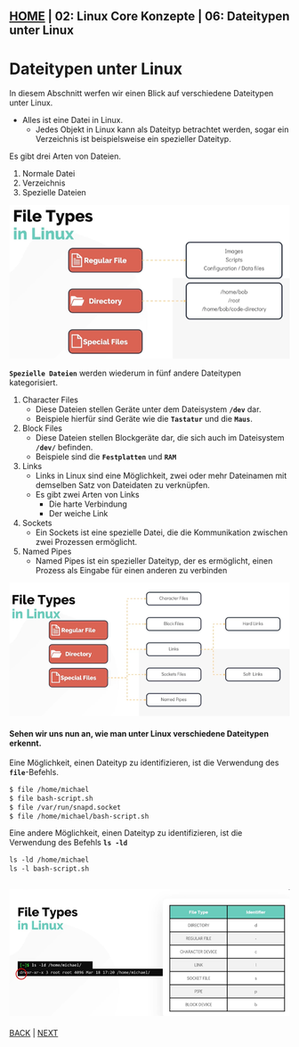 [HOME](../../README.md) | 02: Linux Core Konzepte | 06: Dateitypen unter Linux
---
# Dateitypen unter Linux

In diesem Abschnitt werfen wir einen Blick auf verschiedene Dateitypen unter Linux.
- Alles ist eine Datei in Linux.
   - Jedes Objekt in Linux kann als Dateityp betrachtet werden, sogar ein Verzeichnis ist beispielsweise ein spezieller Dateityp.

Es gibt drei Arten von Dateien.
1. Normale Datei
1. Verzeichnis
1. Spezielle Dateien

![Dateitypen](../../images/file-types.PNG)

**`Spezielle Dateien`** werden wiederum in fünf andere Dateitypen kategorisiert.
1. Character Files
    - Diese Dateien stellen Geräte unter dem Dateisystem **`/dev`** dar.
    - Beispiele hierfür sind Geräte wie die **`Tastatur`** und die **`Maus`**.
1. Block Files
    - Diese Dateien stellen Blockgeräte dar, die sich auch im Dateisystem **`/dev/`** befinden.
    - Beispiele sind die **`Festplatten`** und **`RAM`**
1. Links
    - Links in Linux sind eine Möglichkeit, zwei oder mehr Dateinamen mit demselben Satz von Dateidaten zu verknüpfen.
    - Es gibt zwei Arten von Links
      - Die harte Verbindung
      - Der weiche Link
1. Sockets
    - Ein Sockets ist eine spezielle Datei, die die Kommunikation zwischen zwei Prozessen ermöglicht.
1. Named Pipes
    - Named Pipes ist ein spezieller Dateityp, der es ermöglicht, einen Prozess als Eingabe für einen anderen zu verbinden

![Dateitypen1](../../images/file-types1.PNG)

#### Sehen wir uns nun an, wie man unter Linux verschiedene Dateitypen erkennt.

Eine Möglichkeit, einen Dateityp zu identifizieren, ist die Verwendung des **`file`**-Befehls.
```
$ file /home/michael
$ file bash-script.sh
$ file /var/run/snapd.socket
$ file /home/michael/bash-script.sh
```

Eine andere Möglichkeit, einen Dateityp zu identifizieren, ist die Verwendung des Befehls **`ls -ld`**
```
ls -ld /home/michael
ls -l bash-script.sh
```
![Dateitypen2](../../images/file-types2.PNG)
---
[BACK](./05-Runlevels.md) | [NEXT](./07-Filesystem-Hierarchie.md)
